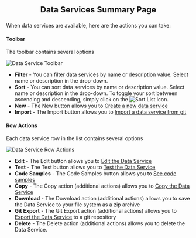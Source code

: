 <p style="text-align: center;font-weight: bold;font-size: 22">Data Services Summary Page</p>

When data services are available, here are the actions you can take:

#### Toolbar
The toolbar contains several options

![Data Service Toolbar](images/DataServiceToolbar.png "Data Service Toolbar")

*  **Filter** - You can filter data services by name or description value. Select name or description in the drop-down.
*  **Sort** - You can sort data services by name or description value. Select name or description in the drop-down. To toggle your sort between ascending and descending, simply click on the ![Sort List](images/SortDataServicebyAscDesc.png "Sort Acsending/Descending") icon.
*  **New** - The New button allows you to [Create a new data service](dataservices-new-help.html)
*  **Import** - The Import button allows you to [Import a data service from git](dataservices-import-git-help.html)

#### Row Actions
Each data service row in the list contains several options

![Data Service Row Actions](images/DataServiceRowOptions.png "Data Service Row Actions")

*  **Edit** - The Edit button allows you to [Edit the Data Service](dataservices-edit-help.html)
*  **Test** - The Test button allows you to [Test the Data Service](dataservices-test-help.html)
*  **Code Samples** - The Code Samples button allows you to [See code samples](dataservices-documentation-help.html)
*  **Copy** - The Copy action (additional actions) allows you to [Copy the Data Service](dataservices-clone-help.html)
*  **Download** - The Download action (additional actions) allows you to save the Data Service to your file system as a zip archive
*  **Git Export** - The Git Export action (additional actions) allows you to [Export the Data Service](dataservices-export-git-help.html) to a git repository
*  **Delete** - The Delete action (additional actions) allows you to delete the Data Service.

